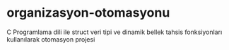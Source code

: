 # organizasyon-otomasyonu
C Programlama dili ile struct veri tipi ve dinamik bellek tahsis fonksiyonları kullanılarak otomasyon projesi
